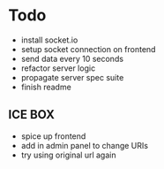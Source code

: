 # Todo
- install socket.io
- setup socket connection on frontend
- send data every 10 seconds
- refactor server logic
- propagate server spec suite 
- finish readme

## ICE BOX
- spice up frontend
- add in admin panel to change URIs
- try using original url again


